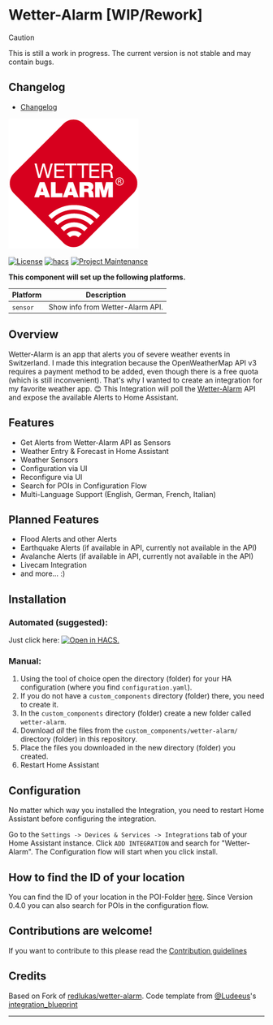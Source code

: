 # Wetter-Alarm [WIP/Rework]

> [!CAUTION]
> This is still a work in progress. The current version is not stable and may contain bugs.

## Changelog
- [Changelog](CHANGELOG.md)

![Logo][logo]

[![License][license-shield]](LICENSE)
[![hacs][hacsbadge]][hacs]
[![Project Maintenance][maintenance-shield]][user_profile]


**This component will set up the following platforms.**

| Platform | Description                      |
| -------- | -------------------------------- |
| `sensor` | Show info from Wetter-Alarm API. |

## Overview

Wetter-Alarm is an app that alerts you of severe weather events in Switzerland.
I made this integration because the OpenWeatherMap API v3 requires a payment method to be added, even though there is a free quota (which is still inconvenient).
That's why I wanted to create an integration for my favorite weather app. 😊
This Integration will poll the [Wetter-Alarm](https://wetteralarm.ch/) API and expose the available Alerts to Home Assistant.

## Features
- Get Alerts from Wetter-Alarm API as Sensors
- Weather Entry & Forecast in Home Assistant
- Weather Sensors
- Configuration via UI
- Reconfigure via UI
- Search for POIs in Configuration Flow
- Multi-Language Support (English, German, French, Italian)

## Planned Features
- Flood Alerts and other Alerts
- Earthquake Alerts (if available in API, currently not available in the API)
- Avalanche Alerts (if available in API, currently not available in the API)
- Livecam Integration
- and more... :)

## Installation

### Automated (suggested):

Just click here: [![Open in HACS.][my-hacs-badge]][open-in-hacs]

### Manual:

1. Using the tool of choice open the directory (folder) for your HA configuration (where you find `configuration.yaml`).
2. If you do not have a `custom_components` directory (folder) there, you need to create it.
3. In the `custom_components` directory (folder) create a new folder called `wetter-alarm`.
4. Download _all_ the files from the `custom_components/wetter-alarm/` directory (folder) in this repository.
5. Place the files you downloaded in the new directory (folder) you created.
6. Restart Home Assistant

## Configuration

No matter which way you installed the Integration, you need to restart Home Assistant before configuring the integration.

Go to the `Settings -> Devices & Services -> Integrations` tab of your Home Assistant instance.
Click `ADD INTEGRATION` and search for "Wetter-Alarm".
The Configuration flow will start when you click install.

## How to find the ID of your location
You can find the ID of your location in the POI-Folder [here](POIs/).
Since Version 0.4.0 you can also search for POIs in the configuration flow.


## Contributions are welcome!
If you want to contribute to this please read the [Contribution guidelines](CONTRIBUTING.md)

## Credits
Based on Fork of [redlukas/wetter-alarm](https://github.com/redlukas/wetter-alarm).
Code template from [@Ludeeus](https://github.com/ludeeus)'s [integration_blueprint][integration_blueprint]

---

[logo]: https://raw.githubusercontent.com/onekintaro/wetter-alarm/main/logo.png

[integration_blueprint]: https://github.com/custom-components/integration_blueprint

[hacs]: https://hacs.xyz
[hacsbadge]: https://img.shields.io/badge/HACS-Default-green.svg

[license-shield]: https://img.shields.io/github/license/onekintaro/wetter-alarm.svg
[maintenance-shield]: https://img.shields.io/badge/maintainer-%40onekintaro-blue.svg

[user_profile]: https://github.com/onekintaro

[open-in-hacs]: https://my.home-assistant.io/redirect/hacs_repository/?owner=onekintaro&repository=wetter-alarm&category=integration
[my-hacs-badge]: https://my.home-assistant.io/badges/hacs_repository.svg
